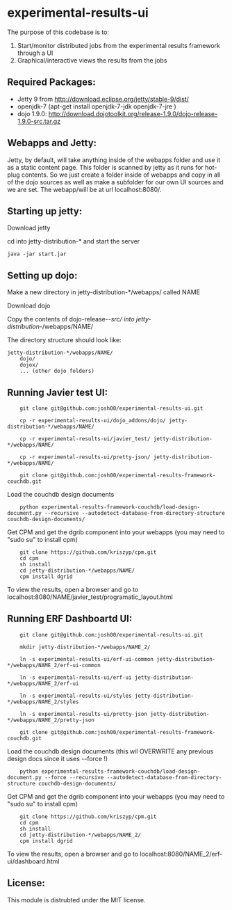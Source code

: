 experimental-results-ui
=======================

The purpose of this codebase is to:

1. Start/monitor distributed jobs from the experimental results framework through a UI
2. Graphical/interactive views the results from the jobs


Required Packages:
-----------------

* Jetty 9 from http://download.eclipse.org/jetty/stable-9/dist/
* openjdk-7 (apt-get install openjdk-7-jdk openjdk-7-jre )
* dojo 1.9.0:  http://download.dojotoolkit.org/release-1.9.0/dojo-release-1.9.0-src.tar.gz


Webapps and Jetty:
-----------------

Jetty, by default, will take anything inside of the webapps folder and use it as a static content page.
This folder is scanned by jetty as it runs for hot-plug contents.
So we just create a folder inside of webapps and copy in all of the dojo sources as well as make a subfolder for our own UI sources and we are set.
The webapp/<folder>will be at url localhost:8080/<folder>.


Starting up jetty:
------------------

Download jetty
    
cd into jetty-distribution-* and start the server 

    java -jar start.jar
    
    
Setting up dojo:
----------------

Make a new directory in jetty-distribution-*/webapps/ called NAME

Download dojo

Copy the contents of dojo-release-*-src/ into jetty-distribution-*/webapps/NAME/

The directory structure should look like:

    jetty-distribution-*/webapps/NAME/
        dojo/
        dojox/
        ... (other dojo folders)

Running Javier test UI:
-----------------------

        git clone git@github.com:josh00/experimental-results-ui.git
        
        cp -r experimental-results-ui/dojo_addons/dojo/ jetty-distribution-*/webapps/NAME/
        
        cp -r experimental-results-ui/javier_test/ jetty-distribution-*/webapps/NAME/
        
        cp -r experimental-results-ui/pretty-json/ jetty-distribution-*/webapps/NAME/
        
        git clone git@github.com:josh00/experimental-results-framework-couchdb.git
        
Load the couchdb design documents
        
        python experimental-results-framework-couchdb/load-design-document.py --recursive --autodetect-database-from-directory-structure couchdb-design-documents/
        
Get CPM and get the dgrib component into your webapps (you may need to "sudo su" to install cpm)

        git clone https://github.com/kriszyp/cpm.git
        cd cpm
        sh install
        cd jetty-distribution-*/webapps/NAME/
        cpm install dgrid
        
To view the results, open a browser and go to localhost:8080/NAME/javier_test/programatic_layout.html


Running ERF Dashboartd UI:
-----------------------

        git clone git@github.com:josh00/experimental-results-ui.git
        
        mkdir jetty-distribution-*/webapps/NAME_2/
        
        ln -s experimental-results-ui/erf-ui-common jetty-distribution-*/webapps/NAME_2/erf-ui-common
        
        ln -s experimental-results-ui/erf-ui jetty-distribution-*/webapps/NAME_2/erf-ui
        
        ln -s experimental-results-ui/styles jetty-distribution-*/webapps/NAME_2/styles
        
        ln -s experimental-results-ui/pretty-json jetty-distribution-*/webapps/NAME_2/pretty-json
        
        git clone git@github.com:josh00/experimental-results-framework-couchdb.git
        
Load the couchdb design documents (this wil OVERWRITE any previous design docs since it uses --force !)
        
        python experimental-results-framework-couchdb/load-design-document.py --force --recursive --autodetect-database-from-directory-structure couchdb-design-documents/
        
Get CPM and get the dgrib component into your webapps (you may need to "sudo su" to install cpm)

        git clone https://github.com/kriszyp/cpm.git
        cd cpm
        sh install
        cd jetty-distribution-*/webapps/NAME_2/
        cpm install dgrid
        
To view the results, open a browser and go to localhost:8080/NAME_2/erf-ui/dashboard.html


License:
-------
This module is distrubted under the MIT license.
